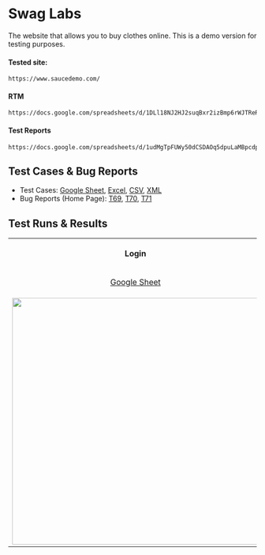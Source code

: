 # Swag Labs
The website that allows you to buy clothes online. This is a demo version for testing purposes. 

#### Tested site:
```
https://www.saucedemo.com/
```

#### RTM
```
https://docs.google.com/spreadsheets/d/1DLl18NJ2HJ2suqBxr2izBmp6rWJTReRF9p1OsJ1bU0I
```

#### Test Reports
```
https://docs.google.com/spreadsheets/d/1udMgTpFUWy50dCSDAOq5dpuLaMBpcdptTQnYDLufxag
```

## Test Cases & Bug Reports
- Test Cases: [Google Sheet](https://docs.google.com/spreadsheets/d/1mTPm_9USumEygObLNwsedxwbxfNSp_D97T1FmiqBPqA/edit?usp=drive_link), [Excel](https://docs.google.com/spreadsheets/d/168IbMfPHGwFA8RnnnxSi_NuGq1T6kOuc/edit?usp=drive_link&ouid=105235350847902077637&rtpof=true&sd=true), [CSV](https://drive.google.com/file/d/17TzV7Dc8fhSbc9xStsb9mjMLU4uuxV0V/view?usp=drive_link), [XML](https://drive.google.com/file/d/1PQuFRIzCo0J9ckwoSrh7q64Uf8S205Im/view?usp=drive_link)
- Bug Reports (Home Page): [T69](https://docs.google.com/spreadsheets/d/1mLlD2aZnrA_6p4lQDBw7ZvhdYaILYbauHi6trsJdv8I/edit?usp=drive_link), [T70](https://docs.google.com/spreadsheets/d/15BNjIxR2Z0GXfhw-8V0EHFbDch9wqcavx0rua2QXGK8/edit?usp=drive_link), [T71](https://docs.google.com/spreadsheets/d/1gell4vbWkCI_NEww-g7mZem5XJkpsWOpAREx-G9wJ6I/edit?usp=drive_link)

## Test Runs & Results
<table>
<tr>
<th><p align="center">Login</p></th>
<th><p align="center">Home Page</p></th>
<th><p align="center">Footer Section</p></th>
</tr>
<tr>
<td><p align="center"><a href="https://docs.google.com/spreadsheets/d/1TWQIkYbP9aDhSIQYiQFROdDq3D8cMPcVwQDCu4goYik/edit?usp=drive_link">Google Sheet</a></td>
<td><p align="center"><a href="https://docs.google.com/spreadsheets/d/1X83W-l9Bl7SX9NAyYPd-TDiI93T94UJ3lcm23qlVMag/edit?usp=drive_link">Google Sheet</a></td>
<td><p align="center"><a href="https://docs.google.com/spreadsheets/d/1wOR4vBlNdtuQWMQOuC4OiqJOgJuG6UDLXK6AQS8Lh88/edit?usp=drive_link">Google Sheet</a></td>
</tr>
<tr>
<td><img src="https://github.com/LosKamilos91/swag-labs/assets/93448256/08abce87-b69d-4d90-88bf-6a37d67c8bad" width="500"></td>
<td><img src="https://github.com/LosKamilos91/swag-labs/assets/93448256/e8c5161c-ccee-479a-b484-1d2c288a09ad" width="500"></td>
<td><img src="https://github.com/LosKamilos91/swag-labs/assets/93448256/b3ef74db-882f-4929-96ee-2fa5bc94031c" width="500"></td>
</tr>
</table>
